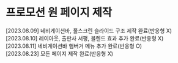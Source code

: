 # 프로모션 원 페이지 제작
[2023.08.09] 네비게이션바, 풀스크린 슬라이드 구조 제작 완료(반응형 X)<br>
[2023.08.10] 레이아웃, 출판사 서평, 블렌드 효과 추가 완료(반응형 X)<br>
[2023.08.11] 네비게이션바 햄버거 메뉴 추가 완료(반응형 O)<br>
[2023.08.23] 모든 페이지 제작 완료(반응형 X)<br>

